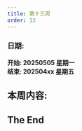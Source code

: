 ```yaml
---
title: 第十三周
order: 13
---
```


### 日期:  
**开始: 20250505 星期一**  
**结束: 202504xx 星期五**  

## 本周内容:  


## The End